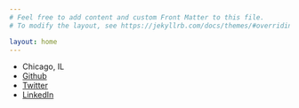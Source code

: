 ```yaml
---
# Feel free to add content and custom Front Matter to this file.
# To modify the layout, see https://jekyllrb.com/docs/themes/#overriding-theme-defaults

layout: home
---
```


* Chicago, IL
* [Github](https://github.com/jdkunesh)
* [Twitter](http://www.twitter.com/jdkunesh/)
* [LinkedIn](http://www.linkedin.com/in/jdkunesh/)
